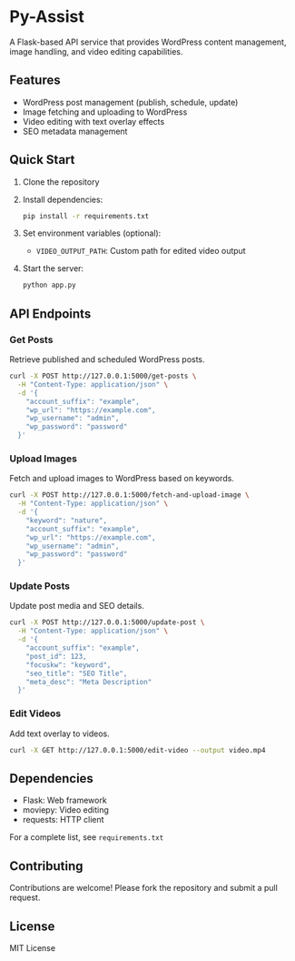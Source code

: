 # Py-Assist

A Flask-based API service that provides WordPress content management, image handling, and video editing capabilities.

## Features

- WordPress post management (publish, schedule, update)
- Image fetching and uploading to WordPress
- Video editing with text overlay effects
- SEO metadata management

## Quick Start

1. Clone the repository
2. Install dependencies:
   ```bash
   pip install -r requirements.txt
   ```
3. Set environment variables (optional):
   - `VIDEO_OUTPUT_PATH`: Custom path for edited video output

4. Start the server:
   ```bash
   python app.py
   ```

## API Endpoints

### Get Posts
Retrieve published and scheduled WordPress posts.

```bash
curl -X POST http://127.0.0.1:5000/get-posts \
  -H "Content-Type: application/json" \
  -d '{
    "account_suffix": "example",
    "wp_url": "https://example.com",
    "wp_username": "admin",
    "wp_password": "password"
  }'
```

### Upload Images
Fetch and upload images to WordPress based on keywords.

```bash
curl -X POST http://127.0.0.1:5000/fetch-and-upload-image \
  -H "Content-Type: application/json" \
  -d '{
    "keyword": "nature",
    "account_suffix": "example",
    "wp_url": "https://example.com",
    "wp_username": "admin",
    "wp_password": "password"
  }'
```

### Update Posts
Update post media and SEO details.

```bash
curl -X POST http://127.0.0.1:5000/update-post \
  -H "Content-Type: application/json" \
  -d '{
    "account_suffix": "example",
    "post_id": 123,
    "focuskw": "keyword",
    "seo_title": "SEO Title",
    "meta_desc": "Meta Description"
  }'
```

### Edit Videos
Add text overlay to videos.

```bash
curl -X GET http://127.0.0.1:5000/edit-video --output video.mp4
```

## Dependencies

- Flask: Web framework
- moviepy: Video editing
- requests: HTTP client

For a complete list, see `requirements.txt`

## Contributing

Contributions are welcome! Please fork the repository and submit a pull request.

## License

MIT License
